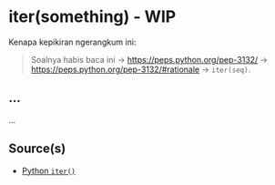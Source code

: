 # iter(something) - WIP

Kenapa kepikiran ngerangkum ini:
> Soalnya habis baca ini -> <https://peps.python.org/pep-3132/> -> <https://peps.python.org/pep-3132/#rationale> -> `iter(seq)`.

## ...

...

## Source(s)

- [Python `iter()`](https://www.programiz.com/python-programming/methods/built-in/iter)
